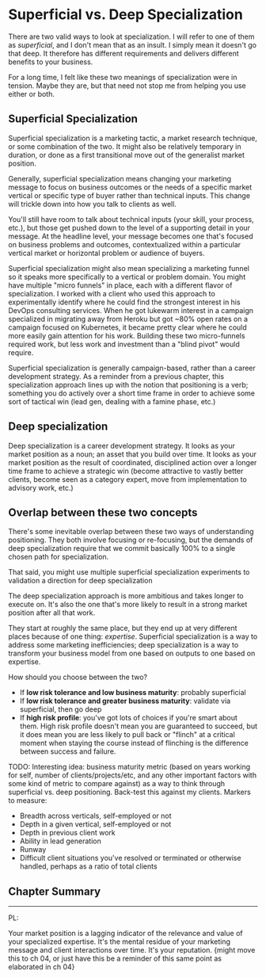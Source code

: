 # Superficial vs. Deep Specialization

There are two valid ways to look at specialization. I will refer to one of them as *superficial*, and I don't mean that as an insult. I simply mean it doesn't go that deep. It therefore has different requirements and delivers different benefits to your business.

For a long time, I felt like these two meanings of specialization were in tension. Maybe they are, but that need not stop me from helping you use either or both.

## Superficial Specialization

Superficial specialization is a marketing tactic, a market research technique, or some combination of the two. It might also be relatively temporary in duration, or done as a first transitional move out of the generalist market position.

Generally, superficial specialization means changing your marketing message to focus on business outcomes or the needs of a specific market vertical or specific type of buyer rather than technical inputs. This change will trickle down into how you talk to clients as well.

You'll still have room to talk about technical inputs (your skill, your process, etc.), but those get pushed down to the level of a supporting detail in your message. At the headline level, your message becomes one that's focused on business problems and outcomes, contextualized within a particular vertical market or horizontal problem or audience of buyers.

Superficial specialization might also mean specializing a marketing funnel so it speaks more specifically to a vertical or problem domain. You might have multiple "micro funnels" in place, each with a different flavor of specialization. I worked with a client who used this approach to experimentally identify where he could find the strongest interest in his DevOps consulting services. When he got lukewarm interest in a campaign specialized in migrating away from Heroku but got \~80% open rates on a campaign focused on Kubernetes, it became pretty clear where he could more easily gain attention for his work. Building these two micro-funnels required work, but less work and investment than a "blind pivot" would require.

Superficial specialization is generally campaign-based, rather than a career development strategy. As a reminder from a previous chapter, this specialization approach lines up with the notion that positioning is a verb; something you do actively over a short time frame in order to achieve some sort of tactical win (lead gen, dealing with a famine phase, etc.)

## Deep specialization

Deep specialization is a career development strategy. It looks as your market position as a noun; an asset that you build over time. It looks as your market position as the result of coordinated, disciplined action over a longer time frame to achieve a strategic win (become attractive to vastly better clients, become seen as a category expert, move from implementation to advisory work, etc.)

## Overlap between these two concepts

There's some inevitable overlap between these two ways of understanding positioning. They both involve focusing or re-focusing, but the demands of deep specialization require that we commit basically 100% to a single chosen path for specialization.

That said, you might use multiple superficial specialization experiments to validation a direction for deep specialization

The deep specialization approach is more ambitious and takes longer to execute on. It's also the one that's more likely to result in a strong market position after all that work.

They start at roughly the same place, but they end up at very different places because of one thing: *expertise*. Superficial specialization is a way to address some marketing inefficiencies; deep specialization is a way to transform your business model from one based on outputs to one based on expertise.

 How should you choose between the two?

- If **low risk tolerance and low business maturity**: probably superficial
- If **low risk tolerance and greater business maturity**: validate via superficial, then go deep
- If **high risk profile**: you've got lots of choices if you're smart about them. High risk profile doesn't mean you are guaranteed to succeed, but it does mean you are less likely to pull back or "flinch" at a critical moment when staying the course instead of flinching is the difference between success and failure.

TODO: Interesting idea: business maturity metric (based on years working for self, number of clients/projects/etc, and any other important factors with some kind of metric to compare against) as a way to think through superficial vs. deep positioning. Back-test this against my clients. Markers to measure:

* Breadth across verticals, self-employed or not
* Depth in a given vertical, self-employed or not
* Depth in previous client work
* Ability in lead generation
* Runway
* Difficult client situations you've resolved or terminated or otherwise handled, perhaps as a ratio of total clients

## Chapter Summary

---- 

PL:


Your market position is a lagging indicator of the relevance and value of your specialized expertise. It's the mental residue of your marketing message and client interactions over time. It's your reputation. {might move this to ch 04, or just have this be a reminder of this same point as elaborated in ch 04}